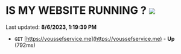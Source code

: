 # IS MY WEBSITE RUNNING ? [![](https://img.shields.io/static/v1?label=Sponsor&message=%E2%9D%A4&logo=GitHub&color=%23fe8e86)](https://github.com/sponsors/<username>)

Last updated: **8/6/2023, 1:19:39 PM**

- `GET` [https://youssefservice.me](https://youssefservice.me) - **Up** (792ms)
